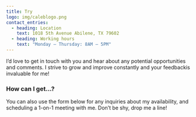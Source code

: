 ```yaml
---
title: Try
logo: img/caleblogo.png
contact_entries:
  - heading: Location
    text: 1018 5th Avenue Abilene, TX 79602
  - heading: Working hours
    text: "Monday – Thursday: 8AM – 5PM"
---
```


I’d love to get in touch with you and hear about any potential opportunities and comments. 
I strive to grow and improve constantly and your feedbackis invaluable for me!

<h3 class="f4 b lh-title mb2">How can I get…?</h3>

You can also use the form below for any inquiries about my availability, and scheduling a 1-on-1 meeting
with me. Don’t be shy, drop me a line!
